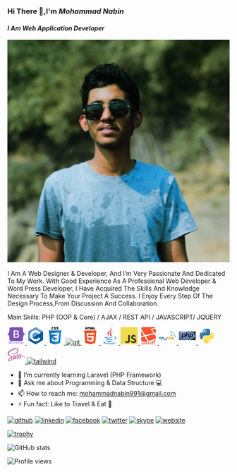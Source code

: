 ### Hi There 👋,I'm _Mohammad Nabin_
#### _I Am Web Application Developer_
![I Am Web Application Developer](https://github.com/thetechmortal/thetechmortal.github.io/blob/main/assets/images/main/MD-NABIN-Squre.jpg)

I Am A Web Designer & Developer, And I’m Very Passionate And Dedicated To My Work. With Good Experience As A Professional Web Developer & Word Press Developer, I Have Acquired The Skills And Knowledge Necessary To Make Your Project A Success. I Enjoy Every Step Of The Design Process,From Discussion And Collaboration. 

Main Skills: PHP (OOP & Core) / AJAX / REST API / JAVASCRIPT/ JQUERY 

<p align="left"> <a href="https://getbootstrap.com" target="_blank"> <img src="https://raw.githubusercontent.com/devicons/devicon/master/icons/bootstrap/bootstrap-plain-wordmark.svg" alt="bootstrap" width="40" height="40"/> </a> <a href="https://www.cprogramming.com/" target="_blank"> <img src="https://raw.githubusercontent.com/devicons/devicon/master/icons/c/c-original.svg" alt="c" width="40" height="40"/> </a> <a href="https://www.w3schools.com/css/" target="_blank"> <img src="https://raw.githubusercontent.com/devicons/devicon/master/icons/css3/css3-original-wordmark.svg" alt="css3" width="40" height="40"/> </a> <a href="https://git-scm.com/" target="_blank"> <img src="https://www.vectorlogo.zone/logos/git-scm/git-scm-icon.svg" alt="git" width="40" height="40"/> </a> <a href="https://www.w3.org/html/" target="_blank"> <img src="https://raw.githubusercontent.com/devicons/devicon/master/icons/html5/html5-original-wordmark.svg" alt="html5" width="40" height="40"/> </a> <a href="https://www.java.com" target="_blank"> <img src="https://raw.githubusercontent.com/devicons/devicon/master/icons/java/java-original.svg" alt="java" width="40" height="40"/> </a> <a href="https://developer.mozilla.org/en-US/docs/Web/JavaScript" target="_blank"> <img src="https://raw.githubusercontent.com/devicons/devicon/master/icons/javascript/javascript-original.svg" alt="javascript" width="40" height="40"/> </a> <a href="https://laravel.com/" target="_blank"> <img src="https://raw.githubusercontent.com/devicons/devicon/master/icons/laravel/laravel-plain-wordmark.svg" alt="laravel" width="40" height="40"/> </a> <a href="https://www.mysql.com/" target="_blank"> <img src="https://raw.githubusercontent.com/devicons/devicon/master/icons/mysql/mysql-original-wordmark.svg" alt="mysql" width="40" height="40"/> </a> <a href="https://www.php.net" target="_blank"> <img src="https://raw.githubusercontent.com/devicons/devicon/master/icons/php/php-original.svg" alt="php" width="40" height="40"/> </a> <a href="https://www.python.org" target="_blank"> <img src="https://raw.githubusercontent.com/devicons/devicon/master/icons/python/python-original.svg" alt="python" width="40" height="40"/> </a> <a href="https://sass-lang.com" target="_blank"> <img src="https://raw.githubusercontent.com/devicons/devicon/master/icons/sass/sass-original.svg" alt="sass" width="40" height="40"/> </a> <a href="https://tailwindcss.com/" target="_blank"> <img src="https://www.vectorlogo.zone/logos/tailwindcss/tailwindcss-icon.svg" alt="tailwind" width="40" height="40"/> </a> </p>


- 🌱 I’m currently learning Laravel (PHP Framework)
- 💬 Ask me about Programming & Data Structure  💻 
- 📫 How to reach me: mohammadnabin991@gmail.com 
- ⚡ Fun fact: Like to Travel & Eat 🥘

[<img src='https://cdn.jsdelivr.net/npm/simple-icons@3.0.1/icons/github.svg' alt='github' height='40'>](https://github.com/MohammadNabin)  [<img src='https://cdn.jsdelivr.net/npm/simple-icons@3.0.1/icons/linkedin.svg' alt='linkedin' height='40'>](https://www.linkedin.com/in/thetechmortal/)  [<img src='https://cdn.jsdelivr.net/npm/simple-icons@3.0.1/icons/facebook.svg' alt='facebook' height='40'>](https://www.facebook.com/mohammadnabin99)  [<img src='https://cdn.jsdelivr.net/npm/simple-icons@3.0.1/icons/twitter.svg' alt='twitter' height='40'>](https://twitter.com/Mohammad_Nabin_)  [<img src='https://cdn.jsdelivr.net/npm/simple-icons@3.0.1/icons/skype.svg' alt='skype' height='40'>](skype:) [<img src='https://cdn.jsdelivr.net/npm/simple-icons@3.0.1/icons/firefoxbrowser.svg' alt='website' height='40'>](https://www.thetechmortal.xyz/) 


[![trophy](https://github-profile-trophy.vercel.app/?username=MohammadNabin)](https://github.com/ryo-ma/github-profile-trophy)

![GitHub stats](https://github-readme-stats.vercel.app/api?username=MohammadNabin&show_icons=true&count_private=true&theme=radical)  

![Profile views](https://gpvc.arturio.dev/MohammadNabin)
